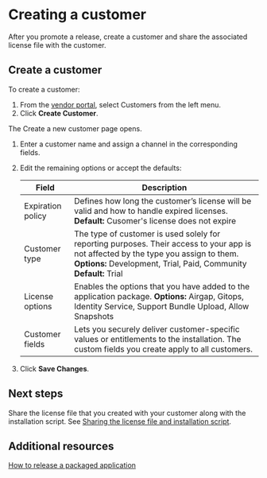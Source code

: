 # Creating a customer

After you promote a release, create a customer and share the associated license
file with the customer.

## Create a customer

To create a customer:

1. From the [vendor portal](https://vendor.replicated.com), select Customers from the left menu.
1. Click **Create Customer**.

  The Create a new customer page opens.

1. Enter a customer name and assign a channel in the corresponding fields.
1. Edit the remaining options or accept the defaults:

    | Field                  | Description           |
    |-----------------------|------------------------|
    | Expiration policy | Defines how long the customer’s license will be valid and how to handle expired licenses. **Default:** Cusomer's license does not expire |
    | Customer type| The type of customer is used solely for reporting purposes. Their access to your app is not affected by the type you assign to them. **Options:** Development, Trial, Paid, Community **Default:** Trial|
    | License options | Enables the options that you have added to the application package. **Options:** Airgap, Gitops, Identity Service, Support Bundle Upload, Allow Snapshots|
    | Customer fields | Lets you securely deliver customer-specific values or entitlements to the installation. The custom fields you create  apply to all customers. |

1. Click **Save Changes**.

## Next steps

Share the license file that you created with your customer along with the
installation script. See [Sharing the license file and installation script](releases-sharing-license-install-script).

## Additional resources

[How to release a packaged application](https://replicated-docs.netlify.app/docs/vendor/releases-workflow)

